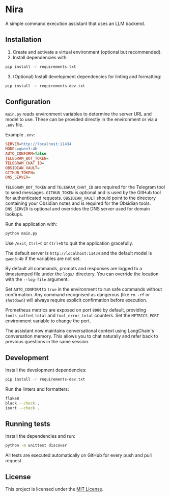 # Nira

A simple command execution assistant that uses an LLM backend.

## Installation

1. Create and activate a virtual environment (optional but recommended).
2. Install dependencies with:

```bash
pip install -r requirements.txt
```

3. (Optional) Install development dependencies for linting and formatting:

```bash
pip install -r requirements-dev.txt
```

## Configuration

`main.py` reads environment variables to determine the server URL and model to use. These can be provided directly in the environment or via a `.env` file.

Example `.env`:

```ini
SERVER=http://localhost:11434
MODEL=qwen3:4b
AUTO_CONFIRM=false
TELEGRAM_BOT_TOKEN=
TELEGRAM_CHAT_ID=
OBSIDIAN_VAULT=
GITHUB_TOKEN=
DNS_SERVER=
```

`TELEGRAM_BOT_TOKEN` and `TELEGRAM_CHAT_ID` are required for the Telegram tool to send messages.
`GITHUB_TOKEN` is optional and is used by the GitHub tool for authenticated requests.
`OBSIDIAN_VAULT` should point to the directory containing your Obsidian notes and is required for the Obsidian tools.
`DNS_SERVER` is optional and overrides the DNS server used for domain lookups.

Run the application with:

```bash
python main.py
```

Use `/exit`, `Ctrl+C` or `Ctrl+D` to quit the application gracefully.

The default server is `http://localhost:11434` and the default model is `qwen3:4b` if the variables are not set.

By default all commands, prompts and responses are logged to a timestamped file under the `logs/` directory. You can override the location with the `--log-file` argument.

Set `AUTO_CONFIRM` to `true` in the environment to run safe commands without confirmation. Any command recognised as dangerous (like `rm -rf` or `shutdown`) will always require explicit confirmation before execution.

Prometheus metrics are exposed on port `8000` by default, providing `tools_called_total` and `tool_error_total` counters. Set the `METRICS_PORT` environment variable to change the port.


The assistant now maintains conversational context using LangChain's conversation memory. This allows you to chat naturally and refer back to previous questions in the same session.

## Development

Install the development dependencies:

```bash
pip install -r requirements-dev.txt
```

Run the linters and formatters:

```bash
flake8
black --check .
isort --check .
```

## Running tests

Install the dependencies and run:

```bash
python -m unittest discover
```

All tests are executed automatically on GitHub for every push and pull request.

## License

This project is licensed under the [MIT License](LICENSE).
